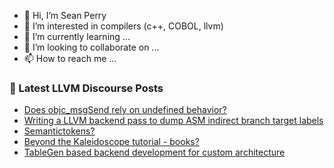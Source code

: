 - 👋 Hi, I’m Sean Perry
- 👀 I’m interested in compilers (c++, COBOL, llvm)
- 🌱 I’m currently learning ...
- 💞️ I’m looking to collaborate on ...
- 📫 How to reach me ...

<!---
s66perry/s66perry is a ✨ special ✨ repository because its `README.md` (this file) appears on your GitHub profile.
You can click the Preview link to take a look at your changes.
--->
### 📕 Latest LLVM Discourse Posts

<!-- DISCOURSE-LLVM:START -->
- [Does objc_msgSend rely on undefined behavior?](https://discourse.llvm.org/t/does-objc-msgsend-rely-on-undefined-behavior/70515#post_3)
- [Writing a LLVM backend pass to dump ASM indirect branch target labels](https://discourse.llvm.org/t/writing-a-llvm-backend-pass-to-dump-asm-indirect-branch-target-labels/70570#post_2)
- [Semantictokens?](https://discourse.llvm.org/t/semantictokens/70574#post_1)
- [Beyond the Kaleidoscope tutorial - books?](https://discourse.llvm.org/t/beyond-the-kaleidoscope-tutorial-books/70571#post_1)
- [TableGen based backend development for custom architecture](https://discourse.llvm.org/t/tablegen-based-backend-development-for-custom-architecture/70488#post_7)
<!-- DISCOURSE-LLVM:END -->

